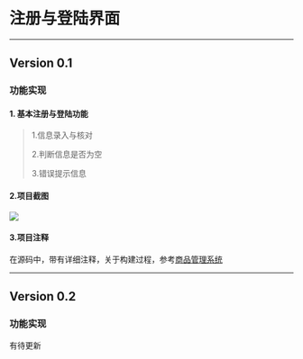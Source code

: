 # 注册与登陆界面

***

## Version 0.1

### 功能实现

#### 1. 基本注册与登陆功能

>1.信息录入与核对
>
>2.判断信息是否为空
>
>3.错误提示信息

#### 2.项目截图

![](http://upload-images.jianshu.io/upload_images/3426615-6223657154c202de.jpg?imageMogr2/auto-orient/strip%7CimageView2/2/w/1240)

#### 3.项目注释

在源码中，带有详细注释，关于构建过程，参考[商品管理系统](https://github.com/lihanxiang/ProductManagement)

***

## Version 0.2

### 功能实现

有待更新
